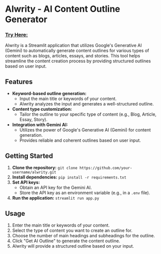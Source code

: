 # Alwrity - AI Content Outline Generator

### [Try Here:](https://www.alwrity.com/ai-blog-outline-generator)
Alwrity is a Streamlit application that utilizes Google's Generative AI (Gemini) to automatically generate content outlines for various types of content such as blogs, articles, essays, and stories. This tool helps streamline the content creation process by providing structured outlines based on user input.

## Features

- **Keyword-based outline generation:**
  - Input the main title or keywords of your content.
  - Alwrity analyzes the input and generates a well-structured outline.
- **Content type customization:**
  - Tailor the outline to your specific type of content (e.g., Blog, Article, Essay, Story).
- **Integration with Gemini AI:**
  - Utilizes the power of Google's Generative AI (Gemini) for content generation.
  - Provides reliable and coherent outlines based on user input.

## Getting Started

1. **Clone the repository:** `git clone https://github.com/your-username/alwrity.git`
2. **Install dependencies:** `pip install -r requirements.txt`
3. **Set API keys:**
   - Obtain an API key for the Gemini AI.
   - Store the API key as an environment variable (e.g., in a `.env` file).
4. **Run the application:** `streamlit run app.py`

## Usage

1. Enter the main title or keywords of your content.
2. Select the type of content you want to create an outline for.
3. Choose the number of main headings and subheadings for the outline.
4. Click "Get AI Outline" to generate the content outline.
5. Alwrity will provide a structured outline based on your input.
